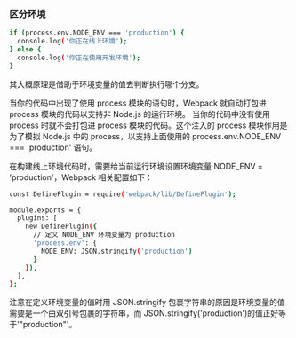### 区分环境

```bash
if (process.env.NODE_ENV === 'production') {
  console.log('你正在线上环境');
} else {
  console.log('你正在使用开发环境');
}
```

其大概原理是借助于环境变量的值去判断执行哪个分支。

当你的代码中出现了使用 process 模块的语句时，Webpack 就自动打包进 process 模块的代码以支持非 Node.js 的运行环境。 当你的代码中没有使用 process 时就不会打包进 process 模块的代码。这个注入的 process 模块作用是为了模拟 Node.js 中的 process，以支持上面使用的 process.env.NODE_ENV === 'production' 语句。

在构建线上环境代码时，需要给当前运行环境设置环境变量 NODE_ENV = 'production'，Webpack 相关配置如下：
```bash
const DefinePlugin = require('webpack/lib/DefinePlugin');

module.exports = {
  plugins: [
    new DefinePlugin({
      // 定义 NODE_ENV 环境变量为 production
      'process.env': {
        NODE_ENV: JSON.stringify('production')
      }
    }),
  ],
};
```
注意在定义环境变量的值时用 JSON.stringify 包裹字符串的原因是环境变量的值需要是一个由双引号包裹的字符串，而 JSON.stringify('production')的值正好等于'"production"'。